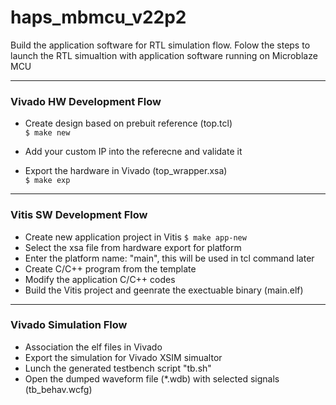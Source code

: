 # haps_mbmcu_v22p2

Build the application software for RTL simulation flow. Folow the steps to launch the RTL simualtion with application software running on Microblaze MCU

---  
### Vivado HW Development Flow

* Create design based on prebuit reference (top.tcl) \
     ```$ make new```
* Add your custom IP into the referecne and validate it
    
* Export the hardware in Vivado (top_wrapper.xsa) \
    ```$ make exp```

---  
### Vitis SW Development Flow

* Create new application project in Vitis
    ```$ make app-new```
* Select the xsa file from hardware export for platform   
* Enter the platform name: "main", this will be used in tcl command later  
* Create C/C++ program from the template
* Modify the application C/C++ codes
* Build the Vitis project and geenrate the exectuable binary (main.elf)

--- 
### Vivado Simulation Flow
* Association the elf files in Vivado
* Export the simulation for Vivado XSIM simualtor
* Lunch the generated testbench script "tb.sh"
* Open the dumped waveform file (*.wdb) with selected signals (tb_behav.wcfg)

   
